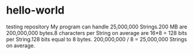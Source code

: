 # hello-world
testing repository
My program can handle 25,000,000 Strings.200 MB are 200,000,000 bytes.8 characters per String on average are 16*8 = 128 bits per String.128 bits equal to 8 bytes. 200,000,000 / 8 = 25,000,000 Strings on average.
